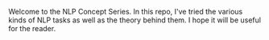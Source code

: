 Welcome to the NLP Concept Series. In this repo, I've tried the various kinds of NLP tasks as well as the theory behind them. I hope it will be useful for the reader.